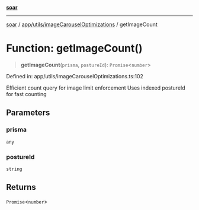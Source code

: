 [**soar**](../../../../README.md)

***

[soar](../../../../modules.md) / [app/utils/imageCarouselOptimizations](../README.md) / getImageCount

# Function: getImageCount()

> **getImageCount**(`prisma`, `postureId`): `Promise`\<`number`\>

Defined in: app/utils/imageCarouselOptimizations.ts:102

Efficient count query for image limit enforcement
Uses indexed postureId for fast counting

## Parameters

### prisma

`any`

### postureId

`string`

## Returns

`Promise`\<`number`\>
